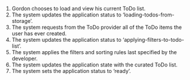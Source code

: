 1. Gordon chooses to load and view his current ToDo list.
2. The system updates the application status to ‘loading-todos-from-storage’.
3. The system requests from the ToDo provider all of the ToDo items the user has ever created.
4. The system updates the application status to ‘applying-filters-to-todo-list’.
5. The system applies the filters and sorting rules last specified by the developer.
6. The system updates the application state with the curated ToDo list.
7. The system sets the application status to ‘ready’.
